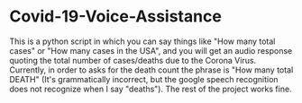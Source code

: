 # Covid-19-Voice-Assistance
This is a python script in which you can say things like "How many total cases" or "How many cases in the USA", and you will get an audio response quoting the total number of cases/deaths due to the Corona Virus. 
Currently, in order to asks for the death count the phrase is "How many total DEATH" (It's grammatically incorrect, but the google speech recognition does not recognize when I say "deaths"). 
The rest of the project works fine. 
